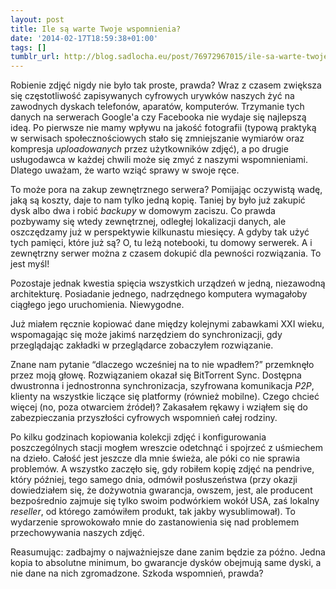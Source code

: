 ```yaml
---
layout: post
title: Ile są warte Twoje wspomnienia?
date: '2014-02-17T18:59:38+01:00'
tags: []
tumblr_url: http://blog.sadlocha.eu/post/76972967015/ile-sa-warte-twoje-wspomnienia
---
```


Robienie zdjęć nigdy nie było tak proste, prawda? Wraz z czasem zwiększa się częstotliwość zapisywanych cyfrowych urywków naszych żyć na zawodnych dyskach telefonów, aparatów, komputerów. Trzymanie tych danych na serwerach Google'a czy Facebooka nie wydaje się najlepszą ideą. Po pierwsze nie mamy wpływu na jakość fotografii (typową praktyką w serwisach społecznościowych stało się zmniejszanie wymiarów oraz kompresja *uploadowanych* przez użytkowników zdjęć), a po drugie usługodawca w każdej chwili może się zmyć z naszymi wspomnieniami. Dlatego uważam, że warto wziąć sprawy w swoje ręce.

To może pora na zakup zewnętrznego serwera? Pomijając oczywistą wadę, jaką są koszty, daje to nam tylko jedną kopię. Taniej by było już zakupić dysk albo dwa i robić *backupy* w domowym zaciszu. Co prawda pozbywamy się wtedy zewnętrznej, odległej lokalizacji danych, ale oszczędzamy już w perspektywie kilkunastu miesięcy. A gdyby tak użyć tych pamięci, które już są? O, tu leżą notebooki, tu domowy serwerek. A i zewnętrzny serwer można z czasem dokupić dla pewności rozwiązania. To jest myśl!

Pozostaje jednak kwestia spięcia wszystkich urządzeń w jedną, niezawodną architekturę. Posiadanie jednego, nadrzędnego komputera wymagałoby ciągłego jego uruchomienia. Niewygodne.

Już miałem ręcznie kopiować dane między kolejnymi zabawkami XXI wieku, wspomagając się może jakimś narzędziem do synchronizacji, gdy przeglądając zakładki w przeglądarce zobaczyłem rozwiązanie.

Znane nam pytanie “dlaczego wcześniej na to nie wpadłem?” przemknęło przez moją głowę. Rozwiązaniem okazał się BitTorrent Sync. Dostępna dwustronna i jednostronna synchronizacja, szyfrowana komunikacja *P2P*, klienty na wszystkie liczące się platformy (również mobilne). Czego chcieć więcej (no, poza otwarciem źródeł)? Zakasałem rękawy i wziąłem się do zabezpieczania przyszłości cyfrowych wspomnień całej rodziny.

Po kilku godzinach kopiowania kolekcji zdjęć i konfigurowania poszczególnych stacji mogłem wreszcie odetchnąć i spojrzeć z uśmiechem na dzieło. Całość jest jeszcze dla mnie świeża, ale póki co nie sprawia problemów. A wszystko zaczęło się, gdy robiłem kopię zdjęć na pendrive, który później, tego samego dnia, odmówił posłuszeństwa (przy okazji dowiedziałem się, że dożywotnia gwarancja, owszem, jest, ale producent bezpośrednio zajmuje się tylko swoim podwórkiem wokół USA, zaś lokalny *reseller*, od którego zamówiłem produkt, tak jakby wysublimował). To wydarzenie sprowokowało mnie do zastanowienia się nad problemem przechowywania naszych zdjęć.

Reasumując: zadbajmy o najważniejsze dane zanim będzie za późno. Jedna kopia to absolutne minimum, bo gwarancje dysków obejmują same dyski, a nie dane na nich zgromadzone. Szkoda wspomnień, prawda?

